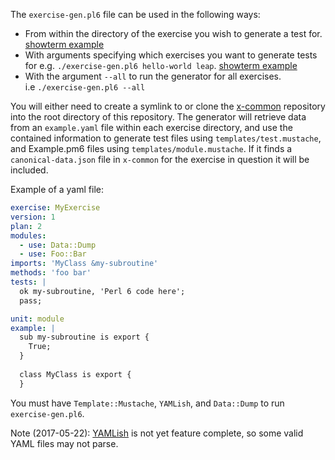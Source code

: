 The `exercise-gen.pl6` file can be used in the following ways:
* From within the directory of the exercise you wish to generate a test for. [showterm example](http://showterm.io/cc7ddb7b23bb73e784d7d)
* With arguments specifying which exercises you want to generate tests for
  e.g. `./exercise-gen.pl6 hello-world leap`. [showterm example](http://showterm.io/54d5cf196eb45a0e40640)
* With the argument `--all` to run the generator for all exercises.  
  i.e `./exercise-gen.pl6 --all`

You will either need to create a symlink to or clone the
[x-common](https://github.com/exercism/x-common) repository
into the root directory of this repository.
The generator will retrieve data from an `example.yaml` file within
each exercise directory, and use the contained information to generate
test files using `templates/test.mustache`, and Example.pm6 files using
`templates/module.mustache`. If it finds a `canonical-data.json` file in
`x-common` for the exercise in question it will be included.

Example of a yaml file:
```yaml
exercise: MyExercise
version: 1
plan: 2
modules:
  - use: Data::Dump
  - use: Foo::Bar
imports: 'MyClass &my-subroutine'
methods: 'foo bar'
tests: |
  ok my-subroutine, 'Perl 6 code here';
  pass;

unit: module
example: |
  sub my-subroutine is export {
    True;
  }
  
  class MyClass is export {
  }
```

You must have `Template::Mustache`, `YAMLish`, and `Data::Dump` to run `exercise-gen.pl6`.

Note (2017-05-22): [YAMLish](http://modules.perl6.org/dist/YAMLish)
is not yet feature complete, so some valid YAML files may not parse.
